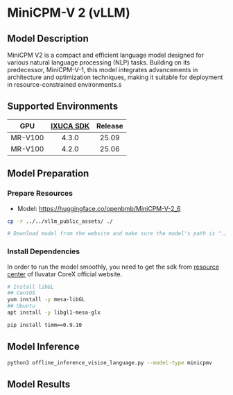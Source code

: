 # MiniCPM-V 2 (vLLM)

## Model Description

MiniCPM V2 is a compact and efficient language model designed for various natural language processing (NLP) tasks.
Building on its predecessor, MiniCPM-V-1, this model integrates advancements in architecture and optimization
techniques, making it suitable for deployment in resource-constrained environments.s

## Supported Environments

| GPU    | [IXUCA SDK](https://gitee.com/deep-spark/deepspark#%E5%A4%A9%E6%95%B0%E6%99%BA%E7%AE%97%E8%BD%AF%E4%BB%B6%E6%A0%88-ixuca) | Release |
| :----: | :----: | :----: |
| MR-V100 | 4.3.0 | 25.09 |
| MR-V100 | 4.2.0 | 25.06 |

## Model Preparation

### Prepare Resources

- Model: <https://huggingface.co/openbmb/MiniCPM-V-2_6>

```bash
cp -r ../../vllm_public_assets/ ./

# Download model from the website and make sure the model's path is "./minicpm_v"
```

### Install Dependencies

In order to run the model smoothly, you need to get the sdk from [resource center](https://support.iluvatar.com/#/ProductLine?id=2) of Iluvatar CoreX official website.

```bash
# Install libGL
## CentOS
yum install -y mesa-libGL
## Ubuntu
apt install -y libgl1-mesa-glx

pip install timm==0.9.10
```

## Model Inference

```bash
python3 offline_inference_vision_language.py --model-type minicpmv
```

## Model Results
